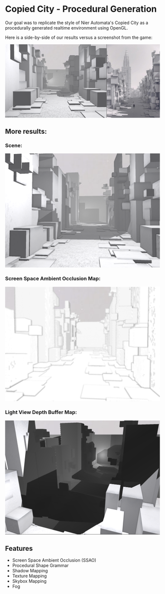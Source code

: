 # Copied City - Procedural Generation

Our goal was to replicate the style of Nier Automata's Copied City as a procedurally generated realtime environment using OpenGL.

Here is a side-by-side of our results versus a screenshot from the game:

![image](results/sidebyside.png)

## More results:

### Scene:
![image1](results/total/1.png)

### Screen Space Ambient Occlusion Map:

![ssao](results/ssao/ssaomap.png)

### Light View Depth Buffer Map:

![light](results/shadows/lightdepthmap3.png)

## Features

- Screen Space Ambient Occlusion (SSAO)
- Procedural Shape Grammar
- Shadow Mapping
- Texture Mapping
- Skybox Mapping
- Fog
